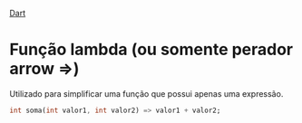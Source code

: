 [Dart](https://github.com/leofds/flutter-class/blob/master/dart/README.md)

# Função lambda (ou somente perador arrow =>)

Utilizado para simplificar uma função que possui apenas uma expressão.

```dart
int soma(int valor1, int valor2) => valor1 + valor2;
```
